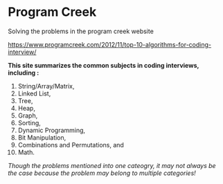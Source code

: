 # Program Creek

Solving the problems in the program creek website

https://www.programcreek.com/2012/11/top-10-algorithms-for-coding-interview/

**This site summarizes the common subjects in coding interviews, including :**

1. String/Array/Matrix, 
2. Linked List, 
3. Tree, 
4. Heap, 
5. Graph, 
6. Sorting, 
7. Dynamic Programming, 
8. Bit Manipulation, 
9. Combinations and Permutations, and 
10. Math. 

*Though the problems mentioned into one cateogry, it may not always be the case because the problem may belong to multiple categories!*